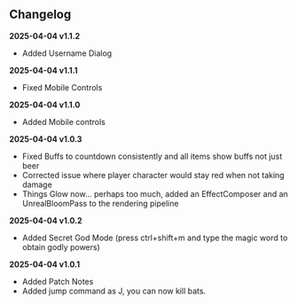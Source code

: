 ## Changelog

**2025-04-04 v1.1.2**
- Added Username Dialog

**2025-04-04 v1.1.1**
- Fixed Mobile Controls

**2025-04-04 v1.1.0**
- Added Mobile controls	

**2025-04-04 v1.0.3**
- Fixed Buffs to countdown consistently and all items show buffs not just beer
- Corrected issue where player character would stay red when not taking damage
- Things Glow now... perhaps too much, added an EffectComposer and an UnrealBloomPass to the rendering pipeline

**2025-04-04 v1.0.2**
- Added Secret God Mode (press ctrl+shift+m and type the magic word to obtain godly powers)

**2025-04-04 v1.0.1**
- Added Patch Notes
- Added jump command as J, you can now kill bats.

